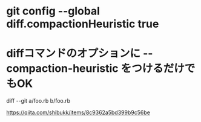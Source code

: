 # git config --global diff.compactionHeuristic true

# diffコマンドのオプションに --compaction-heuristic をつけるだけでもOK
diff --git a/foo.rb b/foo.rb

https://qiita.com/shibukk/items/8c9362a5bd399b9c56be
